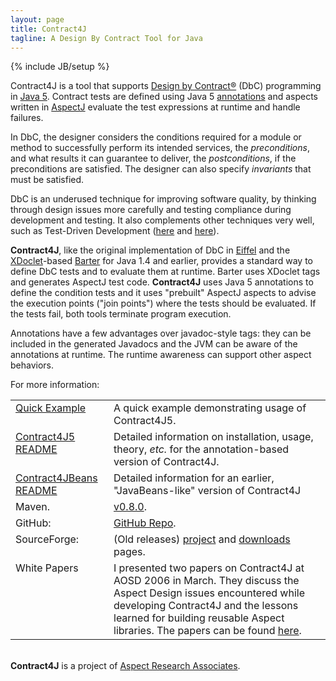 ```yaml
---
layout: page
title: Contract4J
tagline: A Design By Contract Tool for Java
---
```

{% include JB/setup %}

<p><span class="keyword">Contract4J</span> is a tool that supports
<a href="https://archive.eiffel.com/doc/manuals/technology/contract/" target='eiffel'>Design
by Contract&reg;</a> (DbC) programming in
<a href="https://java.sun.com/j2se/1.5.0/index.jsp" target='java5'>Java 5</a>. Contract tests are defined using Java 5
<a href="https://java.sun.com/j2se/1.5.0/docs/guide/language/annotations.html" target='java5'>annotations</a>
and aspects written in <a href="https://www.eclipse.org/aspectj/" target='aspectj'>AspectJ</a>
evaluate the test expressions at runtime and handle failures.
</p>
<p>
In DbC, the designer considers the conditions required for a module or method to
successfully perform its intended services, the <i>preconditions</i>,
and what results it can guarantee to deliver, the <i>postconditions</i>,
if the preconditions are satisfied. The designer can also specify <i>invariants</i>
that must be satisfied.
</p>
<p>
DbC is an underused technique for improving software quality, by thinking
through design issues more carefully and testing compliance during development
and testing. It also complements other techniques very well, such as
Test-Driven Development (<a href="https://c2.com/cgi/wiki?TestDrivenProgramming" target='tdd1'>here</a>
and <a href="https://www.objectmentor.com/writeUps/TestDrivenDevelopment" target='tdd2'>here</a>).
</p>
<p>
<b>Contract4J</b>, like the original implementation of
DbC in <a
href="https://archive.eiffel.com/doc/manuals/technology/contract/" target='eiffel'>Eiffel</a>
and the <a href="https://xdoclet.sourceforge.net/" target='xdoclet'>XDoclet</a>-based
<a href="https://barter.sourceforge.net/" target='barter'>Barter</a> for Java 1.4 and earlier,
provides a standard way to define DbC tests and to evaluate them
at runtime. Barter uses XDoclet tags and generates
AspectJ test code. <b>Contract4J</b> uses Java 5 annotations to define the
condition tests and it uses "prebuilt" AspectJ aspects to advise the execution points ("join points") where the tests should be evaluated. If the tests fail, both tools terminate program execution.</p>
<p>Annotations have a few advantages over javadoc-style tags: they can be
  included in the generated Javadocs and the JVM can be aware of the annotations at runtime. The runtime awareness can support other aspect behaviors.</p>
<p>
For more information:
<center>
<table class="basic-table">
  <tr valign="top">
    <td><a alt="Quick Example" href="example">Quick Example</a></td>
    <td>A quick example demonstrating usage of Contract4J5.</td>
  </tr>
  <tr valign="top">
    <td><a alt="Contract4J5 README" href="c4j5">Contract4J5 README</a></td>
    <td>Detailed information on installation, usage, theory, <i>etc.</i>
    for the annotation-based version of Contract4J.</td>
  </tr>
  <tr valign="top">
    <td><a alt="Contract4JBeans README" href="c4jbeans">Contract4JBeans README</a></a></td>
    <td>Detailed information for an earlier, "JavaBeans-like" version of Contract4J</td>
  </tr>
  <tr valign="top">
    <td>Maven.</td>
    <td><a href="https://mvnrepository.com/artifact/org.contract4j5/contract4j5/0.8.0">v0.8.0</a>.</td>
  </tr>
  <tr valign="top">
    <td>GitHub:</td>
    <td><a href="https://github.com/deanwampler/Contract4J5/">GitHub Repo</a>.</td>
  </tr>
  <tr valign="top">
    <td>SourceForge:</td>
    <td>(Old releases) <a href="https://sourceforge.net/projects/contract4j/">project</a> and <a href="https://sourceforge.net/project/showfiles.php?group_id=130191">downloads</a> pages.</td>
  </tr>
  <tr valign="top">
    <td>White&nbsp;Papers</td>
    <td>I presented two papers on Contract4J at AOSD 2006 in March. They discuss the Aspect Design issues encountered while developing Contract4J and the lessons learned for building reusable Aspect libraries. The papers can be found <a href="/papers">here</a>.</td>
  </tr>
</table>
</center>
<br/>
<b>Contract4J</b> is a project of <a
href="/aspectresearchassociates" target='ara'>Aspect Research Associates</a>.</p>

